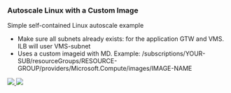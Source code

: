 ### Autoscale Linux with a Custom Image ###

Simple self-contained Linux autoscale example

- Make sure all subnets already exists: for the application GTW and VMS. ILB will user VMS-subnet
- Uses a custom imageid with MD. Example:  /subscriptions/YOUR-SUB/resourceGroups/RESOURCE-GROUP/providers/Microsoft.Compute/images/IMAGE-NAME

<a href="https://portal.azure.com/#create/Microsoft.Template/uri/https%3A%2F%2Fraw.githubusercontent.com%2Fmvsoares%2FAzure%2Fmaster%2Fvmss-from-image%2Fazuredeploy.json" target="_blank">
    <img src="http://azuredeploy.net/deploybutton.png"/>
</a>
<a href="http://armviz.io/#/?load="https%3A%2F%2Fraw.githubusercontent.com%2Fmvsoares%2FAzure%2Fmaster%2Fvmss-from-image%2Fazuredeploy.json" target="_blank">
    <img src="http://armviz.io/visualizebutton.png"/>
</a>
